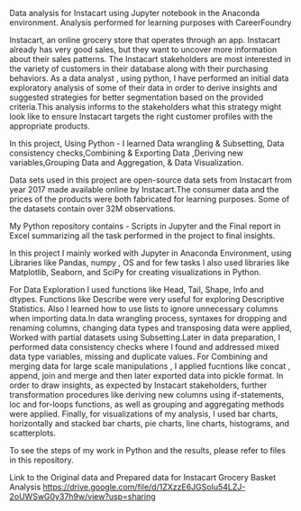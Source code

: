 
Data analysis for Instacart using Jupyter notebook in the Anaconda environment.
Analysis performed for learning purposes with CareerFoundry

Instacart, an online grocery store that operates through an app. Instacart already has very good sales, but they want to uncover more information about their sales patterns. The Instacart stakeholders are most interested in the variety of customers in their database along with their purchasing behaviors. As a data analyst , using python, I have performed an initial data exploratory analysis of some of their data in order to derive insights and suggested strategies for better segmentation based on the provided criteria.This analysis informs to the stakeholders what this strategy might look like to ensure Instacart targets the right customer profiles with the appropriate products.

In this project, Using Python - I learned Data wrangling & Subsetting, Data consistency checks,Combining & Exporting Data ,Deriving new variables,Grouping Data and Aggregation, & Data Visualization.

Data sets used in this project are open-source data sets from Instacart from year 2017 made available online by Instacart.The consumer data and the prices of the products were both fabricated for learning purposes. Some of the datasets contain over 32M observations.

My Python repository contains - Scripts in Jupyter and the Final report in Excel summarizing all the task performed in the project to final insights.

In this project I mainly worked with Jupyter in Anaconda Environment, using Libraries like Pandas, numpy , OS and for few tasks I also used libraries like Matplotlib, Seaborn, and SciPy for creating visualizations in Python. 

For Data Exploration I used functions like Head, Tail, Shape, Info and dtypes. Functions like Describe were very useful for exploring Descriptive Statistics. Also I learned how to use lists to ignore unnecessary columns when importing data.In data wrangling process, syntaxes for dropping and renaming columns, changing data types and transposing data were applied, Worked with partial datasets using Subsetting.Later in data preparation, I performed data consistency checks where I found and addressed mixed data type variables, missing and duplicate values. For Combining and merging data for large scale manipulations , I applied fucntions like concat , append, join and merge and then later exported data into pickle format. In order to draw insights, as expected by Instacart stakeholders, further transformation procedures like deriving new columns using if-statements, loc and for-loops functions, as well as grouping and aggregating methods were applied. Finally, for visualizations of my analysis, I used bar charts, horizontally and stacked bar charts, pie charts, line charts, histograms, and scatterplots.

To see the steps of my work in Python and the results, please refer to files in this repository.







Link to the Original data and Prepared data for Instacart Grocery Basket Analysis
https://drive.google.com/file/d/1ZXzzE6JGSoIu54LZJ-2oUWSwG0y37h9w/view?usp=sharing



